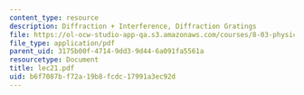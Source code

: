 ```yaml
---
content_type: resource
description: Diffraction + Interference, Diffraction Gratings
file: https://ol-ocw-studio-app-qa.s3.amazonaws.com/courses/8-03-physics-iii-spring-2003/b6f7087bf72a19b8fcdc17991a3ec92d_lec21.pdf
file_type: application/pdf
parent_uid: 3175b00f-4714-9dd3-9d44-6a091fa5561a
resourcetype: Document
title: lec21.pdf
uid: b6f7087b-f72a-19b8-fcdc-17991a3ec92d
---
```

